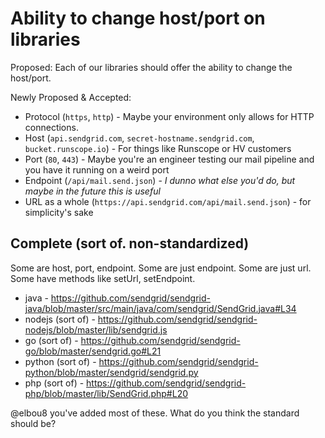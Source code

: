 # Ability to change host/port on libraries

Proposed: Each of our libraries should offer the ability to change the host/port.

Newly Proposed & Accepted: 

* Protocol (`https`, `http`) - Maybe your environment only allows for HTTP connections.
* Host (`api.sendgrid.com`, `secret-hostname.sendgrid.com`, `bucket.runscope.io`) - For things like Runscope or HV customers
* Port (`80`, `443`) - Maybe you're an engineer testing our mail pipeline and you have it running on a weird port
* Endpoint (`/api/mail.send.json`) - _I dunno what else you'd do, but maybe in the future this is useful_
* URL as a whole (`https://api.sendgrid.com/api/mail.send.json`) - for simplicity's sake

## Complete (sort of. non-standardized)

Some are host, port, endpoint. Some are just endpoint. Some are just url. Some have methods like setUrl, setEndpoint.

* java - <https://github.com/sendgrid/sendgrid-java/blob/master/src/main/java/com/sendgrid/SendGrid.java#L34>
* nodejs (sort of) - <https://github.com/sendgrid/sendgrid-nodejs/blob/master/lib/sendgrid.js>
* go (sort of) - <https://github.com/sendgrid/sendgrid-go/blob/master/sendgrid.go#L21>
* python (sort of) - <https://github.com/sendgrid/sendgrid-python/blob/master/sendgrid/sendgrid.py> 
* php (sort of) - <https://github.com/sendgrid/sendgrid-php/blob/master/lib/SendGrid.php#L20>

@elbou8 you've added most of these. What do you think the standard should be? 

